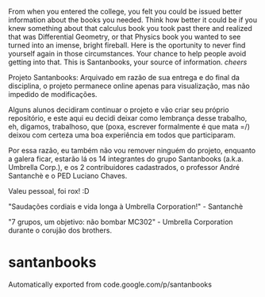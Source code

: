 From when you entered the college, you felt you could be issued better information 
about the books you needed. Think how better it could be if you knew something about 
that calculus book you took past there and realized that was Differential Geometry, 
or that Physics book you wanted to see turned into an imense, bright fireball. Here 
is the oportunity to never find yourself again in those circumstances. Your chance to 
help people avoid getting into that. This is Santanbooks, your source of information. 
*cheers*

Projeto Santanbooks: Arquivado em razão de sua entrega e do final da disciplina, o projeto 
permanece online apenas para visualização, mas não impedido de modificações.

Alguns alunos decidiram continuar o projeto e vão criar seu próprio repositório, e este aqui 
eu decidi deixar como lembrança desse trabalho, eh, digamos, trabalhoso, que (poxa, escrever 
formalmente é que mata =/) deixou com certeza uma boa experiência em todos que participaram.

Por essa razão, eu também não vou remover ninguém do projeto, enquanto a galera ficar, estarão 
lá os 14 integrantes do grupo Santanbooks (a.k.a. Umbrella Corp.), e os 2 contribuidores cadastrados, 
o professor André Santanchè e o PED Luciano Chaves.

Valeu pessoal, foi rox! :D

"Saudações cordiais e vida longa à Umbrella Corporation!" - Santanchè

"7 grupos, um objetivo: não bombar MC302" - Umbrella Corporation durante o corujão dos brothers.


# santanbooks
Automatically exported from code.google.com/p/santanbooks
